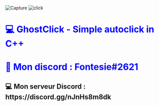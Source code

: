 ![Capture](https://user-images.githubusercontent.com/57833419/159478166-377ea48c-b4aa-4b02-b91f-2a8227381821.PNG)
![click](https://user-images.githubusercontent.com/57833419/159478171-1398479c-8fa4-4fcf-9522-788cb154c02e.PNG)


<h1 style="color:blue;">💻 GhostClick - Simple autoclick in C++ </h1>
<h1 style="color:blue;">📶 Mon discord : Fontesie#2621</h1>
<h2>💻 Mon serveur Discord : https://discord.gg/nJnHs8m8dk</h2>
